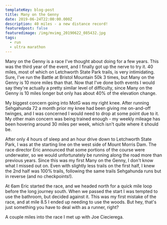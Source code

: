 ```yaml
---
templateKey: blog-post
title: Many on the Genny
date: 2019-06-24T22:00:00.000Z
description: 40 miles - a new distance record!
featuredpost: false
featuredimage: /img/mvimg_20190622_085432.jpg
tags:
  - run
  - ultra marathon
---
```

Many on the Genny is a race I've thought about doing for a few years. This was the third year of the event, and I finally got up the nerve to try it. 40 miles, most of which on Letchworth State Park trails, is very intimidating. Sure, I've run the Battle at Bristol Mountain 50k 3 times, but Many on the Genny is 10 more miles than that. Now that I've done both events I would say they're actually a pretty similar level of difficulty, since Many on the Genny is 10 miles longer but only has about 40% of the elevation change.

My biggest concern going into MotG was my right knee. After running Sehgahunda 72 a month prior my knee had been giving me on-and-off twinges, and I was concerned I would need to drop at some point due to it. My other main concern was being trained enough - my weekly mileage has been hovering around 30 miles per week, which isn't quite where it should be.

After only 4 hours of sleep and an hour drive down to Letchworth State Park, I was at the starting line on the west side of Mount Morris Dam. The race director Eric announced that some portions of the course were underwater, so we would unfortunately be running along the road more than previous years. Since this was my first Many on the Genny, I don't know what I missed out on. Even with slightly less trails on the first half, I knew the 2nd half was 100% trails, following the same trails Sehgahunda runs but in reverse (and no checkpoints!).

At 6am Eric started the race, and we headed north for a quick mile loop before the long journey south. When we passed the start I was tempted to use the bathroom, but decided against it. This was my first mistake of the race, and at mile 8.5 I ended up needing to use the woods. But hey, that's just something you have to deal with as a runner, right?

A couple miles into the race I met up with Joe Ciecierega.
